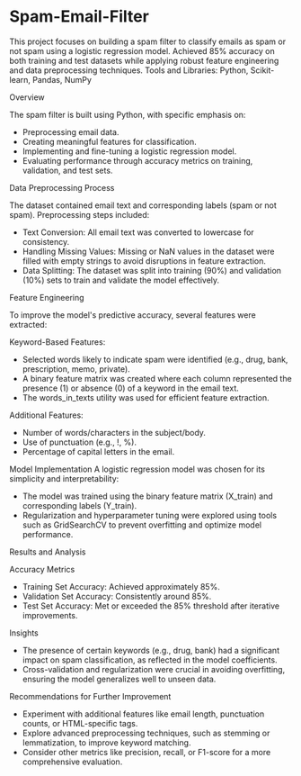 # Spam-Email-Filter
This project focuses on building a spam filter to classify emails as spam or not spam using a logistic regression model. Achieved 85% accuracy on both training and test datasets while applying robust feature engineering and data preprocessing techniques. 
Tools and Libraries: Python, Scikit-learn, Pandas, NumPy

Overview

The spam filter is built using Python, with specific emphasis on:
- Preprocessing email data.
- Creating meaningful features for classification.
- Implementing and fine-tuning a logistic regression model.
- Evaluating performance through accuracy metrics on training, validation, and test sets.

Data Preprocessing Process

The dataset contained email text and corresponding labels (spam or not spam). 
Preprocessing steps included:
- Text Conversion: All email text was converted to lowercase for consistency.
- Handling Missing Values: Missing or NaN values in the dataset were filled with empty strings to avoid disruptions in feature extraction.
- Data Splitting: The dataset was split into training (90%) and validation (10%) sets to train and validate the model effectively.

Feature Engineering

To improve the model's predictive accuracy, several features were extracted:

Keyword-Based Features:
- Selected words likely to indicate spam were identified (e.g., drug, bank, prescription, memo, private).
- A binary feature matrix was created where each column represented the presence (1) or absence (0) of a keyword in the email text.
- The words_in_texts utility was used for efficient feature extraction.

Additional Features:
- Number of words/characters in the subject/body.
- Use of punctuation (e.g., !, %).
- Percentage of capital letters in the email.

Model Implementation
A logistic regression model was chosen for its simplicity and interpretability:
- The model was trained using the binary feature matrix (X_train) and corresponding labels (Y_train).
- Regularization and hyperparameter tuning were explored using tools such as GridSearchCV to prevent overfitting and optimize model performance.

Results and Analysis

Accuracy Metrics
- Training Set Accuracy: Achieved approximately 85%.
- Validation Set Accuracy: Consistently around 85%.
- Test Set Accuracy: Met or exceeded the 85% threshold after iterative improvements.

Insights 
- The presence of certain keywords (e.g., drug, bank) had a significant impact on spam classification, as reflected in the model coefficients.
- Cross-validation and regularization were crucial in avoiding overfitting, ensuring the model generalizes well to unseen data.

Recommendations for Further Improvement

- Experiment with additional features like email length, punctuation counts, or HTML-specific tags.
- Explore advanced preprocessing techniques, such as stemming or lemmatization, to improve keyword matching.
- Consider other metrics like precision, recall, or F1-score for a more comprehensive evaluation.

